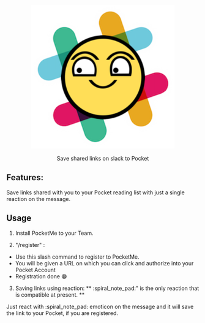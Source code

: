 <p align="center">
<img src="icon256.png" width="375"/>
<p align="center">Save shared links on slack to Pocket</p>
</p>

## Features:
Save links shared with you to your Pocket reading list with just a single reaction on the message.

## Usage
1. Install PocketMe to your Team.

2. "/register" :
* Use this slash command to register to PocketMe.
* You will be given a URL on which you can click and authorize into your Pocket Account
* Registration done :grin:

3. Saving links using reaction:
** :spiral_note_pad:" is the only reaction that is compatible at present. **

Just react with :spiral_note_pad: emoticon on the message and it will save the link to your Pocket, if you are registered.


